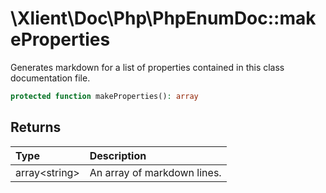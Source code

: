 # \\Xlient\\Doc\\Php\\PhpEnumDoc::makeProperties

Generates markdown for a list of properties contained in this class documentation file.

```php
protected function makeProperties(): array
```

## Returns

| Type | Description |
| :--- | :--- |
| array\<string\> | An array of markdown lines. |